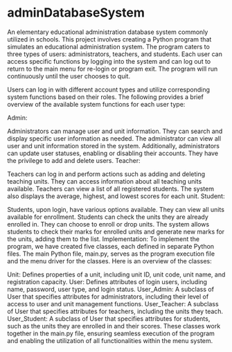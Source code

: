 # adminDatabaseSystem
An elementary educational administration database system commonly utilized in schools.
This project involves creating a Python program that simulates an educational administration system. The program caters to three types of users: administrators, teachers, and students. Each user can access specific functions by logging into the system and can log out to return to the main menu for re-login or program exit. The program will run continuously until the user chooses to quit.

Users can log in with different account types and utilize corresponding system functions based on their roles. The following provides a brief overview of the available system functions for each user type:

Admin:

Administrators can manage user and unit information.
They can search and display specific user information as needed.
The administrator can view all user and unit information stored in the system.
Additionally, administrators can update user statuses, enabling or disabling their accounts.
They have the privilege to add and delete users.
Teacher:

Teachers can log in and perform actions such as adding and deleting teaching units.
They can access information about all teaching units available.
Teachers can view a list of all registered students.
The system also displays the average, highest, and lowest scores for each unit.
Student:

Students, upon login, have various options available.
They can view all units available for enrollment.
Students can check the units they are already enrolled in.
They can choose to enroll or drop units.
The system allows students to check their marks for enrolled units and generate new marks for the units, adding them to the list.
Implementation:
To implement the program, we have created five classes, each defined in separate Python files. The main Python file, main.py, serves as the program execution file and the menu driver for the classes. Here is an overview of the classes:

Unit: Defines properties of a unit, including unit ID, unit code, unit name, and registration capacity.
User: Defines attributes of login users, including name, password, user type, and login status.
User_Admin: A subclass of User that specifies attributes for administrators, including their level of access to user and unit management functions.
User_Teacher: A subclass of User that specifies attributes for teachers, including the units they teach.
User_Student: A subclass of User that specifies attributes for students, such as the units they are enrolled in and their scores.
These classes work together in the main.py file, ensuring seamless execution of the program and enabling the utilization of all functionalities within the menu system.
